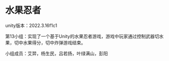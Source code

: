 # 水果忍者

unity版本：2022.3.16f1c1

第13小组：实现了一个基于Unity的水果忍者游戏，游戏中玩家通过控制武器切水果，切中水果得分，切中炸弹游戏结束。

小组成员：艾羿，杨生民，吕若扬，叶绿满山，彭阳
